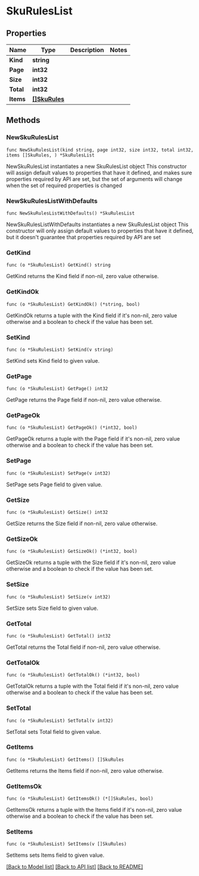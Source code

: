 # SkuRulesList

## Properties

Name | Type | Description | Notes
------------ | ------------- | ------------- | -------------
**Kind** | **string** |  | 
**Page** | **int32** |  | 
**Size** | **int32** |  | 
**Total** | **int32** |  | 
**Items** | [**[]SkuRules**](SkuRules.md) |  | 

## Methods

### NewSkuRulesList

`func NewSkuRulesList(kind string, page int32, size int32, total int32, items []SkuRules, ) *SkuRulesList`

NewSkuRulesList instantiates a new SkuRulesList object
This constructor will assign default values to properties that have it defined,
and makes sure properties required by API are set, but the set of arguments
will change when the set of required properties is changed

### NewSkuRulesListWithDefaults

`func NewSkuRulesListWithDefaults() *SkuRulesList`

NewSkuRulesListWithDefaults instantiates a new SkuRulesList object
This constructor will only assign default values to properties that have it defined,
but it doesn't guarantee that properties required by API are set

### GetKind

`func (o *SkuRulesList) GetKind() string`

GetKind returns the Kind field if non-nil, zero value otherwise.

### GetKindOk

`func (o *SkuRulesList) GetKindOk() (*string, bool)`

GetKindOk returns a tuple with the Kind field if it's non-nil, zero value otherwise
and a boolean to check if the value has been set.

### SetKind

`func (o *SkuRulesList) SetKind(v string)`

SetKind sets Kind field to given value.


### GetPage

`func (o *SkuRulesList) GetPage() int32`

GetPage returns the Page field if non-nil, zero value otherwise.

### GetPageOk

`func (o *SkuRulesList) GetPageOk() (*int32, bool)`

GetPageOk returns a tuple with the Page field if it's non-nil, zero value otherwise
and a boolean to check if the value has been set.

### SetPage

`func (o *SkuRulesList) SetPage(v int32)`

SetPage sets Page field to given value.


### GetSize

`func (o *SkuRulesList) GetSize() int32`

GetSize returns the Size field if non-nil, zero value otherwise.

### GetSizeOk

`func (o *SkuRulesList) GetSizeOk() (*int32, bool)`

GetSizeOk returns a tuple with the Size field if it's non-nil, zero value otherwise
and a boolean to check if the value has been set.

### SetSize

`func (o *SkuRulesList) SetSize(v int32)`

SetSize sets Size field to given value.


### GetTotal

`func (o *SkuRulesList) GetTotal() int32`

GetTotal returns the Total field if non-nil, zero value otherwise.

### GetTotalOk

`func (o *SkuRulesList) GetTotalOk() (*int32, bool)`

GetTotalOk returns a tuple with the Total field if it's non-nil, zero value otherwise
and a boolean to check if the value has been set.

### SetTotal

`func (o *SkuRulesList) SetTotal(v int32)`

SetTotal sets Total field to given value.


### GetItems

`func (o *SkuRulesList) GetItems() []SkuRules`

GetItems returns the Items field if non-nil, zero value otherwise.

### GetItemsOk

`func (o *SkuRulesList) GetItemsOk() (*[]SkuRules, bool)`

GetItemsOk returns a tuple with the Items field if it's non-nil, zero value otherwise
and a boolean to check if the value has been set.

### SetItems

`func (o *SkuRulesList) SetItems(v []SkuRules)`

SetItems sets Items field to given value.



[[Back to Model list]](../README.md#documentation-for-models) [[Back to API list]](../README.md#documentation-for-api-endpoints) [[Back to README]](../README.md)


